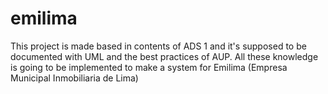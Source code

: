 # emilima
This project is made based in contents of ADS 1 and it's supposed to be documented with UML and the best practices of AUP. All these knowledge is going to be implemented to make a system for Emilima (Empresa Municipal Inmobiliaria de Lima)
